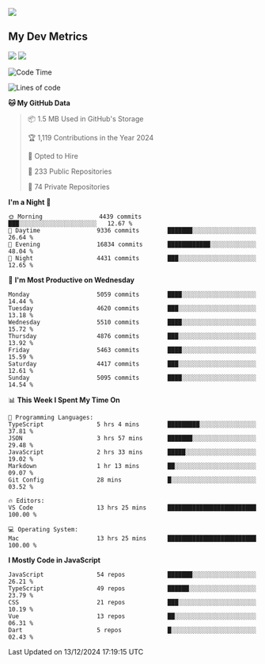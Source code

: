 [<img src="https://img.shields.io/badge/linkedin-%230077B5.svg?&style=for-the-badge&logo=linkedin&logoColor=white" />](https://www.linkedin.com/in/savepong)

<!--
[<img src="https://img.shields.io/badge/pongsiri.pisutakarathada.com-%230077B5.svg?&style=for-the-badge&color=orange" />](https://pongsiri.pisutakarathada.com)
[<img src="https://img.shields.io/badge/apps.saveworld.co-%230077B5.svg?&style=for-the-badge&color=2aa889" />](https://apps.saveworld.co)

[![savepong' github stats](https://github-readme-stats.vercel.app/api?username=savepong&show_icons=true&count_private=true&theme=gotham&hide_border=true&bg_color=00000000&text_color=768390FF)](https://pongsiri.pisutakarathada.com/posts/stats)

[![GitHub Streak](https://github-readme-streak-stats.herokuapp.com?user=savepong&theme=gotham&hide_border=true&background=00000000&dates=768390FF)](https://pongsiri.pisutakarathada.com/posts/stats)

[![Top Langs](https://github-readme-stats.vercel.app/api/top-langs/?username=savepong&layout=compact&langs_count=10&theme=gotham&hide_border=true&bg_color=00000000&text_color=768390FF)](https://pongsiri.pisutakarathada.com/posts/stats)

<!-- [![savepong's wakatime stats](https://github-readme-stats.vercel.app/api/wakatime?username=@savepong&layout=default&theme=gotham&hide_border=true&bg_color=00000000&text_color=768390FF)](https://pongsiri.pisutakarathada.com/posts/stats) -->

## My Dev Metrics

[![](https://komarev.com/ghpvc/?username=savepong&color=blue&label=Profile%20Views)](https://github.com/savepong)
[![](https://img.shields.io/github/followers/savepong?label=GitHub%20Followers)](https://github.com/savepong)

<!--START_SECTION:waka-->
![Code Time](http://img.shields.io/badge/Code%20Time-1%2C698%20hrs%2051%20mins-blue)

![Lines of code](https://img.shields.io/badge/From%20Hello%20World%20I%27ve%20Written-65.9%20million%20lines%20of%20code-blue)

**🐱 My GitHub Data** 

> 📦 1.5 MB Used in GitHub's Storage 
 > 
> 🏆 1,119 Contributions in the Year 2024
 > 
> 💼 Opted to Hire
 > 
> 📜 233 Public Repositories 
 > 
> 🔑 74 Private Repositories 
 > 
**I'm a Night 🦉** 

```text
🌞 Morning                4439 commits        ███░░░░░░░░░░░░░░░░░░░░░░   12.67 % 
🌆 Daytime                9336 commits        ███████░░░░░░░░░░░░░░░░░░   26.64 % 
🌃 Evening                16834 commits       ████████████░░░░░░░░░░░░░   48.04 % 
🌙 Night                  4431 commits        ███░░░░░░░░░░░░░░░░░░░░░░   12.65 % 
```
📅 **I'm Most Productive on Wednesday** 

```text
Monday                   5059 commits        ████░░░░░░░░░░░░░░░░░░░░░   14.44 % 
Tuesday                  4620 commits        ███░░░░░░░░░░░░░░░░░░░░░░   13.18 % 
Wednesday                5510 commits        ████░░░░░░░░░░░░░░░░░░░░░   15.72 % 
Thursday                 4876 commits        ███░░░░░░░░░░░░░░░░░░░░░░   13.92 % 
Friday                   5463 commits        ████░░░░░░░░░░░░░░░░░░░░░   15.59 % 
Saturday                 4417 commits        ███░░░░░░░░░░░░░░░░░░░░░░   12.61 % 
Sunday                   5095 commits        ████░░░░░░░░░░░░░░░░░░░░░   14.54 % 
```


📊 **This Week I Spent My Time On** 

```text
💬 Programming Languages: 
TypeScript               5 hrs 4 mins        █████████░░░░░░░░░░░░░░░░   37.81 % 
JSON                     3 hrs 57 mins       ███████░░░░░░░░░░░░░░░░░░   29.48 % 
JavaScript               2 hrs 33 mins       █████░░░░░░░░░░░░░░░░░░░░   19.02 % 
Markdown                 1 hr 13 mins        ██░░░░░░░░░░░░░░░░░░░░░░░   09.07 % 
Git Config               28 mins             █░░░░░░░░░░░░░░░░░░░░░░░░   03.52 % 

🔥 Editors: 
VS Code                  13 hrs 25 mins      █████████████████████████   100.00 % 

💻 Operating System: 
Mac                      13 hrs 25 mins      █████████████████████████   100.00 % 
```

**I Mostly Code in JavaScript** 

```text
JavaScript               54 repos            ███████░░░░░░░░░░░░░░░░░░   26.21 % 
TypeScript               49 repos            ██████░░░░░░░░░░░░░░░░░░░   23.79 % 
CSS                      21 repos            ███░░░░░░░░░░░░░░░░░░░░░░   10.19 % 
Vue                      13 repos            ██░░░░░░░░░░░░░░░░░░░░░░░   06.31 % 
Dart                     5 repos             █░░░░░░░░░░░░░░░░░░░░░░░░   02.43 % 
```




 Last Updated on 13/12/2024 17:19:15 UTC
<!--END_SECTION:waka-->

<!--
**savepong/savepong** is a ✨ _special_ ✨ repository because its `README.md` (this file) appears on your GitHub profile.

Here are some ideas to get you started:

- 🔭 I’m currently working on WebComponents and TypeScript.
- 🌱 I’m currently learning ...
- 👯 I’m looking to collaborate on ...
- 🤔 I’m looking for help with ...
- 💬 Ask me about ...
- 📫 How to reach me: ...
- 😄 Pronouns: ...
- ⚡ Fun fact: ...
-->
